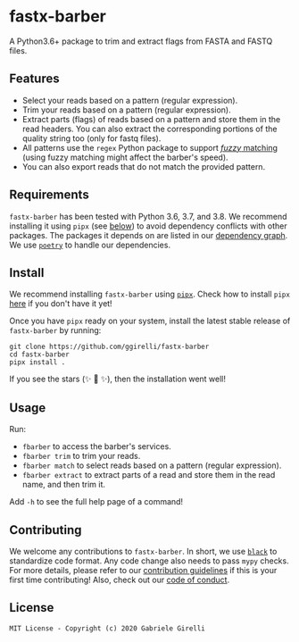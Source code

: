 # fastx-barber

A Python3.6+ package to trim and extract flags from FASTA  and FASTQ files.

## Features

* Select your reads based on a pattern (regular expression).
* Trim your reads based on a pattern (regular expression).
* Extract parts (flags) of reads based on a pattern and store them in the read headers. You can also extract the corresponding portions of the quality string too (only for fastq files).
* All patterns use the `regex` Python package to support [*fuzzy* matching](https://pypi.org/project/regex/#approximate-fuzzy-matching-hg-issue-12-hg-issue-41-hg-issue-109) (using fuzzy matching might affect the barber's speed).
* You can also export reads that do not match the provided pattern.

## Requirements

`fastx-barber` has been tested with Python 3.6, 3.7, and 3.8. We recommend installing it using `pipx` (see [below](#install)) to avoid dependency conflicts with other packages. The packages it depends on are listed in our [dependency graph](https://github.com/ggirelli/fastx-barber/network/dependencies). We use [`poetry`](https://github.com/python-poetry/poetry) to handle our dependencies.

## Install

We recommend installing `fastx-barber` using [`pipx`](https://github.com/pipxproject/pipx). Check how to install `pipx` [here](https://github.com/pipxproject/pipx#install-pipx) if you don't have it yet!

Once you have `pipx` ready on your system, install the latest stable release of `fastx-barber` by running:
```
git clone https://github.com/ggirelli/fastx-barber
cd fastx-barber
pipx install .
```
If you see the stars (✨ 🌟 ✨), then the installation went well!

## Usage

Run:

* `fbarber` to access the barber's services.
* `fbarber trim` to trim your reads.
* `fbarber match` to select reads based on a pattern (regular expression).
* `fbarber extract` to extract parts of a read and store them in the read name, and then trim it.

Add `-h` to see the full help page of a command!

## Contributing

We welcome any contributions to `fastx-barber`. In short, we use [`black`](https://github.com/psf/black) to standardize code format. Any code change also needs to pass `mypy` checks. For more details, please refer to our [contribution guidelines](CONTRIBUTING.md) if this is your first time contributing! Also, check out our [code of conduct](CODE_OF_CONDUCT.md).

## License

`MIT License - Copyright (c) 2020 Gabriele Girelli`
